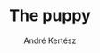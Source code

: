 ---
author: André Kertész
title: The puppy
image: the-puppy.jpg
categories: [image, andre_kertesz]
---
